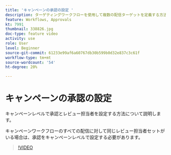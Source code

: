 ```yaml
---
title: 'キャンペーンの承認の設定 '
description: ターゲティングワークフローを使用して複数の配信ターゲットを定義する方法を説明します。
feature: Workflows, Approvals
kt: 7991
thumbnail: 338826.jpg
doc-type: feature video
activity: use
role: User
level: Beginner
source-git-commit: 61233e99af6a60767db30b599b0d32e837c3c61f
workflow-type: tm+mt
source-wordcount: '54'
ht-degree: 20%

---
```



# キャンペーンの承認の設定

キャンペーンレベルで承認とレビュー担当者を設定する方法について説明します。  

キャンペーンワークフローのすべての配信に対して同じレビュー担当者セットがいる場合は、承認をキャンペーンレベルで設定する必要があります。

>[!VIDEO](https://video.tv.adobe.com/v/338826?quality=12)
